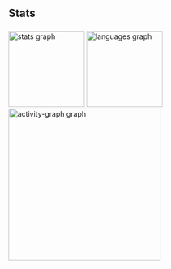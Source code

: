 <h2 align="left">Stats</h2>

###

<div align="left">
  <img src="https://github-readme-stats.vercel.app/api?username=diegop42&hide_title=false&hide_rank=false&show_icons=true&include_all_commits=true&count_private=true&disable_animations=false&theme=chartreuse-dark&locale=pt-br&hide_border=false&order=1" height="150" alt="stats graph"  />
  <img src="https://github-readme-stats.vercel.app/api/top-langs?username=diegop42&locale=en&hide_title=false&layout=compact&card_width=320&langs_count=5&theme=chartreuse-dark&hide_border=false&order=2" height="150" alt="languages graph"  />
  <img src="https://github-readme-activity-graph.vercel.app/graph?username=diegop42&radius=16&theme=chartreuse-dark&area=true&order=5" height="300" alt="activity-graph graph"  />
</div>

###
